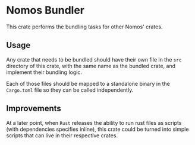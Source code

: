 # Nomos Bundler

This crate performs the bundling tasks for other Nomos' crates.

## Usage

Any crate that needs to be bundled should have their own file in the `src` directory of this crate,
with the same name as the bundled crate, and implement their bundling logic.

Each of those files should be mapped to a standalone binary in the `Cargo.toml` file so they can be called
independently.

## Improvements

At a later point, when `Rust` releases the ability to run rust files as scripts (with dependencies specifies inline),
this crate could be turned into simple scripts that can live in their respective crates.
